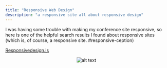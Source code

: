 ```yaml
---
title: "Responsive Web Design"
description: "a responsive site all about responsive design"
---
```


I was having some trouble with making my conference site responsive, so here is one of the helpful search results I found about responsive sites (which is, of course, a responsive site. #responsive-ception) 

[Responsivedesign.is](https://responsivedesign.is/)

<span style="display:block;text-align:center">![alt text](https://www.generateconf.com/__media/2017-All-Sponsors/responsive_design-600-340.jpg "Responsive.is Home Page")
